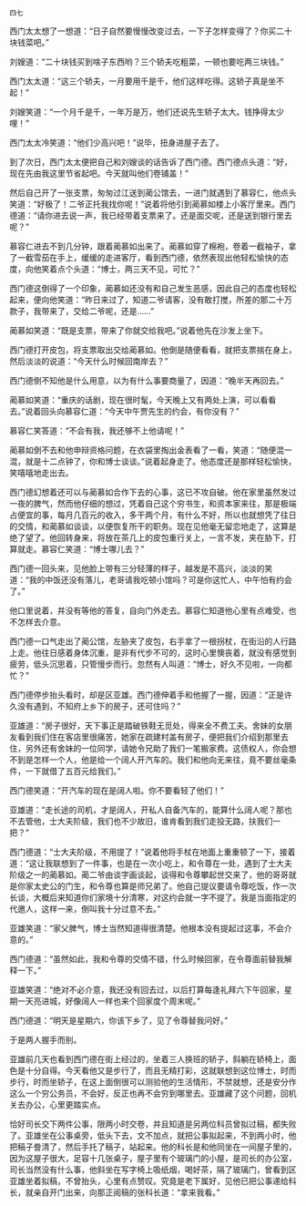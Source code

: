     四七 

   西门太太想了一想道：“日子自然要慢慢改变过去，一下子怎样变得了？你买二十块钱菜吧。”

   刘嫂道：“二十块钱买到啥子东西哟？三个轿夫吃粗菜，一顿也要吃两三块钱。”

   西门太太道：“这三个轿夫，一月要用千是千，他们这样吃得。这轿子真是坐不起！”

   刘嫂笑道：“一个月千是千，一年万是万，他们还说先生轿子太大。钱挣得太少哩！”

   西门太太冷笑道：“他们少高兴吧！”说毕，扭身进屋子去了。

   到了次日，西门太太便把自己和刘嫂谈的话告诉了西门德。西门德点头道：“好，现在先由我这里节省起吧。今天就叫他们卷铺盖！”

   然后自己开了一张支票，匆匆过江送到蔺公馆去，一进门就遇到了慕容仁，他点头笑道：“好极了！二爷正托我找你呢！”说着将他引到蔺慕如楼上小客厅里来。西门德道：“请你进去说一声，我已经带着支票来了。还是面交呢，还是送到银行里去呢？”

   慕容仁进去不到几分钟，跟着蔺慕如出来了。蔺慕如穿了棉袍，卷着一截袖子，拿了一截雪茄在手上，缓缓的走进客厅，看到西门德，依然表现出他轻松愉快的态度，向他笑着点个头道：“博士，两三天不见，可忙？”

   西门德这倒得了一个印象，蔺慕如还没有和自己发生恶感，因此自己的态度也轻松起来，便向他笑道：“昨日来过了，知道二爷请客，没有敢打搅，所差的那二十万款子，我带来了，交给二爷呢，还是……”

   蔺慕如笑道：“既是支票，带来了你就交给我吧。”说着他先在沙发上坐下。

   西门德打开皮包，将支票取出交给蔺慕如。他倒是随便看看，就把支票揣在身上，然后淡淡的说道：“今天什么时候回南岸去？”

   西门德倒不知他是什么用意，以为有什么事要商量了，因道：“晚半天再回去。”

   蔺慕如笑道：“重庆的话剧，现在很时髦，今天晚上又有两处上演，可以看看去。”说着回头向慕容仁道：“今天中午贾先生的约会，有你没有？”

   慕容仁笑答道：“不会有我，我还够不上他请呢！”

   蔺慕如倒不去和他申辩资格问题，在衣袋里掏出金表看了一看，笑道：“随便混一混，就是十二点钟了，你和博士谈谈。”说着起身走了。他态度还是那样轻松愉快，笑嘻嘻地走出去。

   西门德幻想着还可以与蔺慕如合作下去的心事，这已不攻自破。他在家里虽然发过一夜的脾气，然而他仔细的想过，凭着自己这个穷书生，和资本家来往，那是极端占便宜的事，每月几百元的收入，多干两个月，有什么不好，所以也就想凭了往日的交情，和蔺慕如谈谈，以便恢复所干的职务。现在见他毫无留恋地走了，这算是绝了望了。他回转身来，将放在茶几上的皮包重行关上，一言不发，夹在胁下，打算就走。慕容仁笑道：“博士哪儿去？”

   西门德一回头来，见他脸上带有三分轻薄的样子，越发是不高兴，淡淡的笑道：“我的中饭还没有落儿，老哥请我吃顿小馆吗？可是你这忙人，中午怕有约会了。”

   他口里说着，并没有等他的答复，自向门外走去。慕容仁知道他心里有点难受，也不怎样去介意。

   西门德一口气走出了蔺公馆，左胁夹了皮包，右手拿了一根拐杖，在街沿的人行路上走。他往日感着身体沉重，是非有代步不可的，这时心里懊丧着，就没有感觉到疲劳，低头沉思着，只管慢步而行。忽然有人叫道：“博士，好久不见啦，一向都忙？”

   西门德停步抬头看时，却是区亚雄。西门德伸着手和他握了一握，因道：“正是许久没有遇到，不知府上乡下的房子，还可住吗？”

   亚雄道：“房子很好，天下事正是踏破铁鞋无觅处，得来全不费工夫。舍妹的女朋友看到我们住在客店里很痛苦，她家在疏建村盖有房子，便把我们介绍到那里去住，另外还有舍妹的一位同学，请她令兄助了我们一笔搬家费。这债权人，你会想不到是怎样一个人，他是给一个阔人开汽车的。我们和他向无来往，竟不要丝毫条件，一下就借了五百元给我们。”

   西门德笑道：“开汽车的现在是阔人啦。你不要看轻了他们！”

   亚雄道：“走长途的司机，才是阔人，开私人自备汽车的，能算什么阔人呢？那也不去管他，士大夫阶级，我们也不少故旧，谁肯看到我们走投无路，扶我们一把？”

   西门德道：“士大夫阶级，不用提了！”说着他将手杖在地面上重重顿了一下，接着道：“这让我联想到了一件事，也是在一次小吃上，和令尊在一处，遇到了士大夫阶级之一的蔺慕如。蔺二爷由谈字画谈起，谈得和令尊攀起世交来了，他的哥哥就是你家太史公的门生，和令尊也算是师兄弟了。他自己提议要请令尊吃饭，作一次长谈，大概后来知道你们家境十分清寒，对这约会就一字不提了。我是当面指定的代邀人，这样一来，倒叫我十分过意不去。”

   亚雄笑道：“家父脾气，博士当然知道得很清楚。他根本没有提起过这事，不会介意的。”

   西门德道：“虽然如此，我和令尊的交情不错，什么时候回家，在令尊面前替我解释一下。”

   亚雄笑道：“绝对不必介意，我还没有回去过，以后打算每逢礼拜六下午回家，星期一天亮进城，好像阔人一样也来个回家度个周末呢。”

   西门德道：“明天是星期六，你该下乡了，见了令尊替我问好。”

   于是两人握手而别。

   亚雄前几天也看到西门德在街上经过的，坐着三人换班的轿子，斜躺在轿椅上，面色是十分自得。今天看他又是步行了，而且无精打彩，这就联想到这位博士，时而步行，时而坐轿子，在这上面倒很可以测验他的生活情形，不禁就想，还是安分作这么一个穷公务员，不会好，反正也再不会穷到哪里去。亚雄藏了这个问题，回机关去办公，心里更踏实点。

   恰好司长交下两件公事，限两小时交卷，并且知道是另两位科员曾拟过稿，都失败了。亚雄坐在公事桌旁，低头下去，文不加点，就把公事拟起来，不到两小时，他把稿子誊清了，然后手托了稿子，站起来。他的科长是和他同坐在一间屋子里的，因为这屋子很大，足容十几张桌子，屋子里有个玻璃门的小屋，是司长的办公室，司长当然没有什么事，他斜坐在写字椅上吸纸烟，喝好茶，隔了玻璃门，曾看到区亚雄坐着拟稿，不曾抬头，心里有点赞叹。究竟是老下属好，见他已把公事递给科长，就亲自开门出来，向那正阅稿的张科长道：“拿来我看。”

